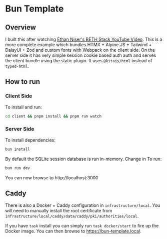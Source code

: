 # Bun Template

## Overview

I built this after watching [Ethan Niser's BETH Stack YouTube Video](https://www.youtube.com/watch?v=cpzowDDJj24). This is a more complete example which bundles HTMX + Alpine.JS + Tailwind + DaisyUI + Zod and custom fonts with Webpack on the client side. On the server side it has very simple session cookie based auth auth and serves the client bundle using the static plugin. It uses `@kitajs/html` instead of `typed-html`.

## How to run

### Client Side

To install and run:

```bash
cd client && pnpm install && pnpm run watch
```

### Server Side

To install dependencies:

```bash
bun install
```

By default the SQLite session database is run in-memory. Change in
To run:

```bash
bun run dev
```

You can now browse to http://localhost:3000

## Caddy
There is also a Docker + Caddy configuration in `infrastructure/local`. You will need to manually install the root certificate from `infrastructure/local/caddy/data/caddy/pki/authorities/local`.

If you have `task` install you can simply run `task docker/start` to fire up the Docker image. You can then browse to https://bun-template.local.